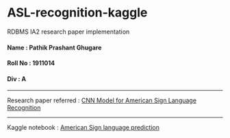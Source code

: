 # ASL-recognition-kaggle
RDBMS IA2 research paper implementation


#### Name : Pathik Prashant Ghugare
#### Roll No : 1911014
#### Div : A

***
Research paper referred : [CNN Model for American Sign Language Recognition](http://link.springer.com.library.somaiya.edu/chapter/10.1007/978-981-15-7961-5_6)
***

Kaggle notebook : [American Sign language prediction](https://www.kaggle.com/pathikghugare/american-sign-language-prediction)
